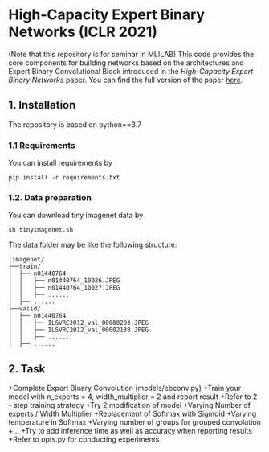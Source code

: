 # High-Capacity Expert Binary Networks (ICLR 2021)

(Note that this repository is for seminar in MLILAB) This code provides the core components for building networks based on the architectures and Expert Binary Convolutional Block introduced in the _High-Capacity Expert Binary Networks_ paper. You can find the full version of the paper [here](https://arxiv.org/pdf/2010.03558).

## 1. Installation
The repository is based on python==3.7

### 1.1 Requirements
You can install requirements by

    pip install -r requirements.txt


### 1.2. Data preparation
 You can download tiny imagenet data by

    sh tinyimagenet.sh

 The data folder may be like the following structure: 
```
│imagenet/
├──train/
│  ├── n01440764
│  │   ├── n01440764_10026.JPEG
│  │   ├── n01440764_10027.JPEG
│  │   ├── ......
│  ├── ......
├──valid/
│  ├── n01440764
│  │   ├── ILSVRC2012_val_00000293.JPEG
│  │   ├── ILSVRC2012_val_00002138.JPEG
│  │   ├── ......
│  ├── ......
```

## 2. Task
+Complete Expert Binary Convolution (models/ebconv.py)
+Train your model with n_experts = 4, width_multiplier = 2 and report result
+Refer to 2 - step training strategy 
+Try 2 modification of model
+Varying Number of experts / Width Multiplier
+Replacement of Softmax with Sigmoid
+Varying temperature in Softmax
+Varying number of groups for grouped convolution
+…
+Try to add inference time as well as  accuracy when reporting results
+Refer to opts.py for conducting experiments
